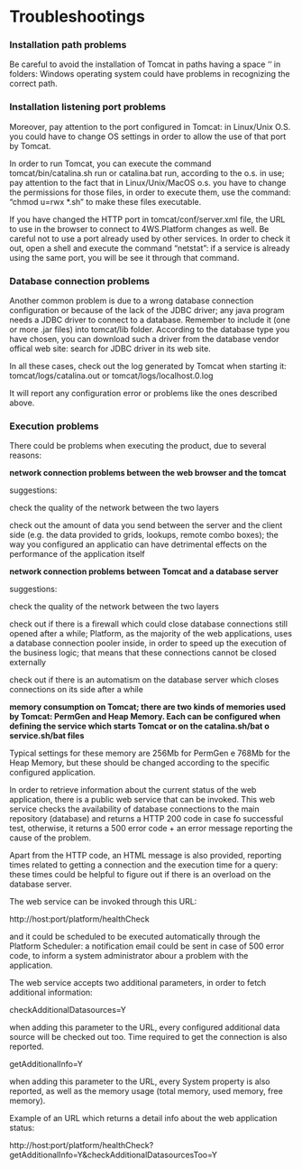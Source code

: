 # Troubleshootings



### Installation path problems

Be careful to avoid the installation of Tomcat in paths having a space ‘‘ in folders: Windows operating system could have problems in recognizing the correct path.





### Installation listening port problems



Moreover, pay attention to the port configured in Tomcat: in Linux/Unix O.S. you could have to change OS settings in order to allow the use of that port by Tomcat.



In order to run Tomcat, you can execute the command tomcat/bin/catalina.sh run or catalina.bat run, according to the o.s. in use; pay attention to the fact that in Linux/Unix/MacOS o.s. you have to change the permissions for those files, in order to execute them, use the command: “chmod u=rwx \*.sh” to make these files executable.



If you have changed the HTTP port in tomcat/conf/server.xml file, the URL to use in the browser to connect to 4WS.Platform changes as well. Be careful not to use a port already used by other services. In order to check it out, open a shell and execute the command “netstat”: if a service is already using the same port, you will be see it through that command.





### Database connection problems



Another common problem is due to a wrong database connection configuration or because of the lack of the JDBC driver; any java program needs a JDBC driver to connect to a database. Remember to include it \(one or more .jar files\) into tomcat/lib folder. According to the database type you have chosen, you can download such a driver from the database vendor offical web site: search for JDBC driver in its web site.





In all these cases, check out the log generated by Tomcat when starting it: tomcat/logs/catalina.out or tomcat/logs/localhost.0.log



It will report any configuration error or problems like the ones described above.





### Execution problems



There could be problems when executing the product, due to several reasons:

**network connection problems between the web browser and the tomcat**

suggestions:

check the quality of the network between the two layers

check out the amount of data you send between the server and the client side \(e.g. the data provided to grids, lookups, remote combo boxes\); the way you configured an applicatio can have detrimental effects on the performance of the application itself



**network connection problems between Tomcat and a database server**

suggestions:

check the quality of the network between the two layers

check out if there is a firewall which could close database connections still opened after a while; Platform, as the majority of the web applications, uses a database connection pooler inside, in order to speed up the execution of the business logic; that means that these connections cannot be closed externally

check out if there is an automatism on the database server which closes connections on its side after a while



**memory consumption on Tomcat; there are two kinds of memories used by Tomcat: PermGen and Heap Memory. Each can be configured when defining the service which starts Tomcat or on the catalina.sh/bat o service.sh/bat files**



Typical settings for these memory are 256Mb for PermGen e 768Mb for the Heap Memory, but these should be changed according to the specific configured application.



In order to retrieve information about the current status of the web application, there is a public web service that can be invoked. This web service checks the availability of database connections to the main repository \(database\) and returns a HTTP 200 code in case fo successful test, otherwise, it returns a 500 error code + an error message reporting the cause of the problem.



Apart from the HTTP code, an HTML message is also provided, reporting times related to getting a connection and the execution time for a query: these times could be helpful to figure out if there is an overload on the database server.



The web service can be invoked through this URL:



http://host:port/platform/healthCheck



and it could be scheduled to be executed automatically through the Platform Scheduler: a notification email could be sent in case of 500 error code, to inform a system administrator abour a problem with the application.





The web service accepts two additional parameters, in order to fetch additional information:



checkAdditionalDatasources=Y



when adding this parameter to the URL, every configured additional data source will be checked out too. Time required to get the connection is also reported.



getAdditionalInfo=Y



when adding this parameter to the URL, every System property is also reported, as well as the memory usage \(total memory, used memory, free memory\).



Example of an URL which returns a detail info about the web application status:



http://host:port/platform/healthCheck?getAdditionalInfo=Y&checkAdditionalDatasourcesToo=Y


